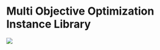 # Multi Objective Optimization Instance Library #

[![](https://img.shields.io/badge/docs-stable-blue.svg)](https://moolabusf.github.io/MOOLib.jl/docs/build/)
